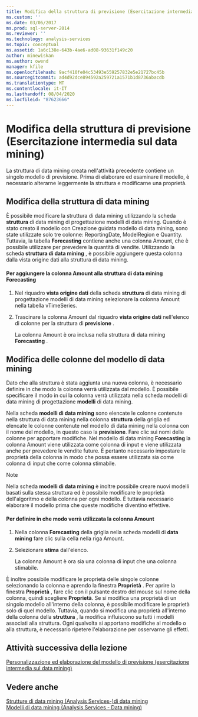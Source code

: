 ```yaml
---
title: Modifica della struttura di previsione (Esercitazione intermedia sul data mining) | Microsoft Docs
ms.custom: ''
ms.date: 03/06/2017
ms.prod: sql-server-2014
ms.reviewer: ''
ms.technology: analysis-services
ms.topic: conceptual
ms.assetid: 1a6c138e-643b-4ae6-ad08-93631f149c20
author: minewiskan
ms.author: owend
manager: kfile
ms.openlocfilehash: 9acf410fe04c53493e559257832e5e21727bc45b
ms.sourcegitcommit: ad4d92dce894592a259721a1571b1d8736abacdb
ms.translationtype: MT
ms.contentlocale: it-IT
ms.lasthandoff: 08/04/2020
ms.locfileid: "87623666"
---
```

# <a name="modifying-the-forecasting-structure-intermediate-data-mining-tutorial"></a>Modifica della struttura di previsione (Esercitazione intermedia sul data mining)
  La struttura di data mining creata nell'attività precedente contiene un singolo modello di previsione. Prima di elaborare ed esaminare il modello, è necessario alterarne leggermente la struttura e modificarne una proprietà.  
  
## <a name="modifying-the-mining-structure"></a>Modifica della struttura di data mining  
 È possibile modificare la struttura di data mining utilizzando la scheda **struttura** di data mining di progettazione modelli di data mining. Quando è stato creato il modello con Creazione guidata modello di data mining, sono state utilizzate solo tre colonne: ReportingDate, ModelRegion e Quantity. Tuttavia, la tabella **Forecasting** contiene anche una colonna Amount, che è possibile utilizzare per prevedere la quantità di vendite. Utilizzando la scheda **struttura di data mining** , è possibile aggiungere questa colonna dalla vista origine dati alla struttura di data mining.  
  
#### <a name="to-add-the-amount-column-to-the-forecasting-mining-structure"></a>Per aggiungere la colonna Amount alla struttura di data mining Forecasting  
  
1.  Nel riquadro **vista origine dati** della scheda **struttura** di data mining di progettazione modelli di data mining selezionare la colonna Amount nella tabella vTimeSeries.  
  
2.  Trascinare la colonna Amount dal riquadro **vista origine dati** nell'elenco di colonne per la struttura di **previsione** .  
  
     La colonna Amount è ora inclusa nella struttura di data mining **Forecasting** .  
  
## <a name="modifying-the-columns-in-the-mining-model"></a>Modifica delle colonne del modello di data mining  
 Dato che alla struttura è stata aggiunta una nuova colonna, è necessario definire in che modo la colonna verrà utilizzata dal modello. È possibile specificare il modo in cui la colonna verrà utilizzata nella scheda modelli di data mining di progettazione **modelli** di data mining.  
  
 Nella scheda **modelli di data mining** sono elencate le colonne contenute nella struttura di data mining nella colonna **struttura** della griglia ed elencate le colonne contenute nel modello di data mining nella colonna con il nome del modello, in questo caso la **previsione**. Fare clic sui nomi delle colonne per apportare modifiche. Nel modello di data mining **Forecasting** la colonna Amount viene utilizzata come colonna di input e viene utilizzata anche per prevedere le vendite future. È pertanto necessario impostare le proprietà della colonna in modo che possa essere utilizzata sia come colonna di input che come colonna stimabile.  
  
> [!NOTE]  
>  Nella scheda **modelli di data mining** è inoltre possibile creare nuovi modelli basati sulla stessa struttura ed è possibile modificare le proprietà dell'algoritmo e della colonna per ogni modello. È tuttavia necessario elaborare il modello prima che queste modifiche diventino effettive.  
  
#### <a name="to-define-how-the-amount-column-will-be-used"></a>Per definire in che modo verrà utilizzata la colonna Amount  
  
1.  Nella colonna **Forecasting** della griglia nella scheda modelli di **data mining** fare clic sulla cella nella riga Amount.  
  
2.  Selezionare **stima** dall'elenco.  
  
     La colonna Amount è ora sia una colonna di input che una colonna stimabile.  
  
 È inoltre possibile modificare le proprietà delle singole colonne selezionando la colonna e aprendo la finestra **Proprietà** . Per aprire la finestra **Proprietà** , fare clic con il pulsante destro del mouse sul nome della colonna, quindi scegliere **Proprietà**. Se si modifica una proprietà di un singolo modello all'interno della colonna, è possibile modificare le proprietà solo di quel modello. Tuttavia, quando si modifica una proprietà all'interno della colonna della **struttura** , la modifica influiscono su tutti i modelli associati alla struttura. Ogni qualvolta si apportano modifiche al modello o alla struttura, è necessario ripetere l'elaborazione per osservarne gli effetti.  
  
## <a name="next-task-in-lesson"></a>Attività successiva della lezione  
 [Personalizzazione ed elaborazione del modello di previsione &#40;esercitazione intermedia sul data mining&#41;](../../2014/tutorials/customize-process-forecasting-model-intermediate-data-mining-tutorial.md)  
  
## <a name="see-also"></a>Vedere anche  
 [Strutture di data mining &#40;Analysis Services-&#41;di data mining](../../2014/analysis-services/data-mining/mining-structures-analysis-services-data-mining.md)   
 [Modelli di data mining &#40;Analysis Services - Data mining&#41;](../../2014/analysis-services/data-mining/mining-models-analysis-services-data-mining.md)  
  
  
